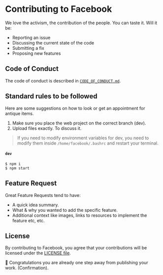 # Contributing to Facebook
We love the activism, the contribution of the people. You can taste it. Will it be:
- Reporting an issue
- Discussing the current state of the code
- Submitting a fix
- Proposing new features
## Code of Conduct
The code of conduct is described in [`CODE_OF_CONDUCT.md`](CODE_OF_CONDUCT.md).
## Standard rules to be followed
Here are some suggestions on how to look or get an appointment for antique items.
   1. Make sure you place the web project on the correct branch (dev).
   2. Upload files exactly. To discuss it.

> If you need to modify environment variables for dev, you need to modify them inside `/home/facebook/.bashrc` and restart your terminal.

#### `dev`
```shell
$ npm i
$ npm start
```

## Feature Request
Great Feature Requests tend to have:

- A quick idea summary.
- What & why you wanted to add the specific feature.
- Additional context like images, links to resources to implement the feature etc, etc.

## License
By contributing to Facebook, you agree that your contributions will be licensed
under the [LICENSE file](LICENSE).

:rocket: Congratulations you are already one step away from publishing your work. (Confirmation).
